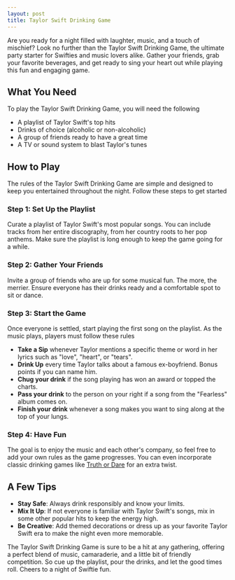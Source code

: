 ```yaml
---
layout: post
title: Taylor Swift Drinking Game
---
```



Are you ready for a night filled with laughter, music, and a touch of mischief? Look no further than the Taylor Swift Drinking Game, the ultimate party starter for Swifties and music lovers alike. Gather your friends, grab your favorite beverages, and get ready to sing your heart out while playing this fun and engaging game.

## What You Need

To play the Taylor Swift Drinking Game, you will need the following

- A playlist of Taylor Swift's top hits
- Drinks of choice (alcoholic or non-alcoholic)
- A group of friends ready to have a great time
- A TV or sound system to blast Taylor's tunes

## How to Play

The rules of the Taylor Swift Drinking Game are simple and designed to keep you entertained throughout the night. Follow these steps to get started

### Step 1: Set Up the Playlist

Curate a playlist of Taylor Swift's most popular songs. You can include tracks from her entire discography, from her country roots to her pop anthems. Make sure the playlist is long enough to keep the game going for a while.

### Step 2: Gather Your Friends

Invite a group of friends who are up for some musical fun. The more, the merrier. Ensure everyone has their drinks ready and a comfortable spot to sit or dance.

### Step 3: Start the Game

Once everyone is settled, start playing the first song on the playlist. As the music plays, players must follow these rules

- **Take a Sip** whenever Taylor mentions a specific theme or word in her lyrics such as "love", "heart", or "tears".
- **Drink Up** every time Taylor talks about a famous ex-boyfriend. Bonus points if you can name him.
- **Chug your drink** if the song playing has won an award or topped the charts.
- **Pass your drink** to the person on your right if a song from the "Fearless" album comes on.
- **Finish your drink** whenever a song makes you want to sing along at the top of your lungs.

### Step 4: Have Fun

The goal is to enjoy the music and each other's company, so feel free to add your own rules as the game progresses. You can even incorporate classic drinking games like [Truth or Dare](https://drinkingdojo.com/games/truth-or-dare) for an extra twist.

## A Few Tips

- **Stay Safe**: Always drink responsibly and know your limits.
- **Mix It Up**: If not everyone is familiar with Taylor Swift's songs, mix in some other popular hits to keep the energy high.
- **Be Creative**: Add themed decorations or dress up as your favorite Taylor Swift era to make the night even more memorable.

The Taylor Swift Drinking Game is sure to be a hit at any gathering, offering a perfect blend of music, camaraderie, and a little bit of friendly competition. So cue up the playlist, pour the drinks, and let the good times roll. Cheers to a night of Swiftie fun.
